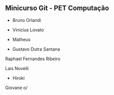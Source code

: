 Minicurso Git - PET Computação
--------------------------------

* Bruno Orlandi
* Vinicius Lovato
* Matheus 




* Gustavo Dutra Santana






Raphael Fernandes Ribeiro

Lais Novelli

* Hiroki

















Giovane o/
